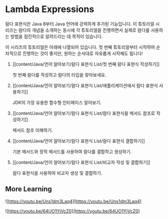 # Lambda Expressions

람다 표현식은 Java 8부터 Java 언어에 강력하게 추가된 기능입니다. 이 튜토리얼 시리즈는 람다의 개념을 소개하는 동시에 각 튜토리얼을 진행하면서 실제로 람다를 사용하는 방법을 점진적으로 알려드리는 데 목적이 있습니다.

이 시리즈의 튜토리얼은 아래에 나열되어 있습니다. 첫 번째 튜토리얼부터 시작하여 순차적으로 진행하는 것이 좋지만, 원하는 순서대로 자유롭게 시작해도 됩니다!


1. [[content/Java/언어 알아보기/람다 표현식 List/첫 번째 람다 표현식 작성하기]]
	
	첫 번째 람다를 작성하고 람다의 타입을 찾아보세요.
	
2. [[content/Java/언어 알아보기/람다 표현식 List/애플리케이션에서 람다 표현식 사용하기]]
	
	JDK의 가장 유용한 함수형 인터페이스 알아보기.
	
3. [[content/Java/언어 알아보기/람다 표현식 List/람다 표현식을 메서드 참조로 작성하기]]
	
	메서드 참조 이해하기.
	
4. [[content/Java/언어 알아보기/람다 표현식 List/람다 표현식 결합하기]]
	
	기본 메서드와 정적 메서드를 사용하여 람다를 결합하고 생성하기.
	
5. [[content/Java/언어 알아보기/람다 표현식 List/비교자 작성 및 결합하기]]
	
	람다 표현식을 사용하여 비교자 생성 및 결합하기.
	

  
## More Learning
![https://youtu.be/Uns1dm3Laq4](https://youtu.be/Uns1dm3Laq4)

![https://youtu.be/64UO1YjVcZ0](https://youtu.be/64UO1YjVcZ0)